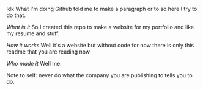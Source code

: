 Idk What I'm doing Github told me to make a paragraph or to so here I try to do that.

_What is it_
So I created this repo to make a website for my portfolio and like my resume and stuff. 

_How it works_ 
Well it's a website but without code for now there is only this readme that you are reading now 

_Who made it_
Well me.

Note to self: never do what the company you are publishing to tells you to do.